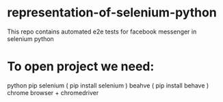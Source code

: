 # representation-of-selenium-python
This repo contains automated e2e tests for facebook messenger in selenium python
# To open project we need:
python
pip
selenium ( pip install selenium )
beahve ( pip install behave )
chrome browser + chromedriver
